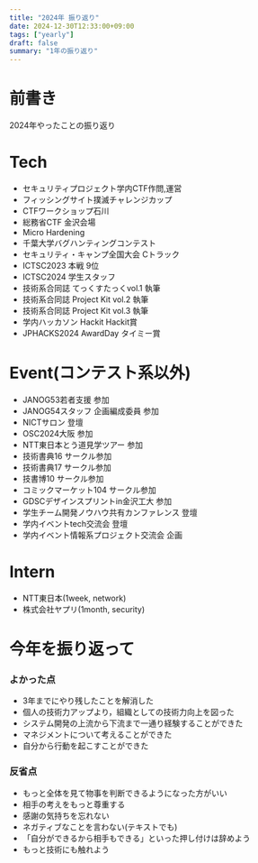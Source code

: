 ```yaml
---
title: "2024年 振り返り"
date: 2024-12-30T12:33:00+09:00
tags: ["yearly"]
draft: false
summary: "1年の振り返り"
---
```


# 前書き
2024年やったことの振り返り

# Tech
- セキュリティプロジェクト学内CTF作問,運営
- フィッシングサイト撲滅チャレンジカップ
- CTFワークショップ石川
- 総務省CTF 金沢会場
- Micro Hardening
- 千葉大学バグハンティングコンテスト
- セキュリティ・キャンプ全国大会 Cトラック
- ICTSC2023 本戦 9位
- ICTSC2024 学生スタッフ
- 技術系合同誌 てっくすたっくvol.1 執筆
- 技術系合同誌 Project Kit vol.2 執筆
- 技術系合同誌 Project Kit vol.3 執筆
- 学内ハッカソン Hackit Hackit賞
- JPHACKS2024 AwardDay タイミー賞

# Event(コンテスト系以外)
- JANOG53若者支援 参加
- JANOG54スタッフ 企画編成委員 参加
- NICTサロン 登壇
- OSC2024大阪 参加
- NTT東日本とう道見学ツアー 参加
- 技術書典16 サークル参加
- 技術書典17 サークル参加
- 技書博10 サークル参加
- コミックマーケット104 サークル参加
- GDSCデザインスプリントin金沢工大 参加
- 学生チーム開発ノウハウ共有カンファレンス 登壇
- 学内イベントtech交流会 登壇
- 学内イベント情報系プロジェクト交流会 企画

# Intern
- NTT東日本(1week, network)
- 株式会社ヤプリ(1month, security)

# 今年を振り返って
### よかった点
- 3年までにやり残したことを解消した
- 個人の技術力アップより，組織としての技術力向上を図った
- システム開発の上流から下流まで一通り経験することができた
- マネジメントについて考えることができた
- 自分から行動を起こすことができた

### 反省点
- もっと全体を見て物事を判断できるようになった方がいい
- 相手の考えをもっと尊重する
- 感謝の気持ちを忘れない
- ネガティブなことを言わない(テキストでも)
- 「自分ができるから相手もできる」といった押し付けは辞めよう
- もっと技術にも触れよう